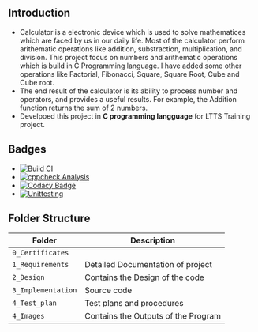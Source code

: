 ## Introduction
* Calculator is a electronic device which is used to solve mathematices which are faced by us in our daily life. Most of the calculator perform arithematic operations like addition, substraction, multiplication, and division. This project focus on numbers and arithematic operations which is build in C Programming language. I have added some other operations like Factorial, Fibonacci, Square, Square Root, Cube and Cube root. 
* The end result of the calculator is its ability to process number and operators, and provides a useful results. For example, the Addition function returns the sum of 2 numbers.
* Develpoed this project in **C programming langguage** for LTTS Training project.

## Badges
* [![Build CI](https://github.com/manasiAraspure/M1_Calculator/actions/workflows/BuildCI.yml/badge.svg)](https://github.com/manasiAraspure/M1_Calculator/actions/workflows/BuildCI.yml)
* [![cppcheck Analysis](https://github.com/manasiAraspure/M1_Calculator/actions/workflows/cppCheck.yml/badge.svg)](https://github.com/manasiAraspure/M1_Calculator/actions/workflows/cppCheck.yml)
* [![Codacy Badge](https://app.codacy.com/project/badge/Grade/fa2a0daa8894469e8b0f55cca798e501)](https://www.codacy.com/gh/manasiAraspure/M1_Calculator/dashboard?utm_source=github.com&amp;utm_medium=referral&amp;utm_content=manasiAraspure/M1_Calculator&amp;utm_campaign=Badge_Grade)
* [![Unittesting](https://github.com/manasiAraspure/M1_Calculator/actions/workflows/unitTest.yml/badge.svg)](https://github.com/manasiAraspure/M1_Calculator/actions/workflows/unitTest.yml)

## Folder Structure
Folder             | Description
-------------------| -----------------------------------------
`0_Certificates`   | 
`1_Requirements`   | Detailed Documentation of project
`2_Design`         | Contains the Design of the code
`3_Implementation` | Source code
`4_Test_plan`      | Test plans and procedures
`4_Images`      | Contains the Outputs of the Program
